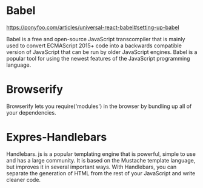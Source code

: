 # Babel
https://ponyfoo.com/articles/universal-react-babel#setting-up-babel  

Babel is a free and open-source JavaScript transcompiler that is mainly used to convert ECMAScript 2015+ code into a backwards compatible version of JavaScript that can be run by older JavaScript engines. Babel is a popular tool for using the newest features of the JavaScript programming language. 

# Browserify
Browserify lets you require('modules') in the browser by bundling up all of your dependencies. 

# Expres-Handlebars
Handlebars. js is a popular templating engine that is powerful, simple to use and has a large community. It is based on the Mustache template language, but improves it in several important ways. With Handlebars, you can separate the generation of HTML from the rest of your JavaScript and write cleaner code.